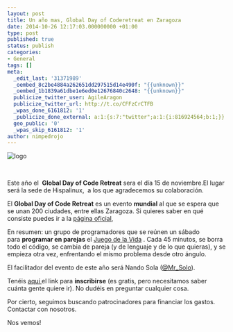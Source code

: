 ```yaml
---
layout: post
title: Un año mas, Global Day of Coderetreat en Zaragoza
date: 2014-10-26 12:17:03.000000000 +01:00
type: post
published: true
status: publish
categories:
- General
tags: []
meta:
  _edit_last: '31371989'
  _oembed_8c2be4884a262651dd297515d14e490f: "{{unknown}}"
  _oembed_1b1839a61dbe1e6ed0e12676840c2648: "{{unknown}}"
  publicize_twitter_user: AgileAragon
  publicize_twitter_url: http://t.co/CFFzCrCTFB
  _wpas_done_6161812: '1'
  _publicize_done_external: a:1:{s:7:"twitter";a:1:{i:816924564;b:1;}}
  geo_public: '0'
  _wpas_skip_6161812: '1'
author: nimpedrojo
---
```

![logo]({{site.baseurl}}/img/posts/logo_agilearagon.png)

 

Este año el  **Global Day of Code Retreat** sera el día 15 de
noviembre.El lugar será la sede de Hispalinux,  a los que agradecemos su
colaboración.

El **Global Day of Code Retreat** es un evento **mundial** al que se
espera que se unan 200 ciudades, entre ellas Zaragoza. Si quieres saber
en qué consiste puedes ir a la [página
oficial](http://globalday.coderetreat.org/ "GDCR"),

En resumen: un grupo de programadores que se reúnen un sábado
para **programar en parejas** el [Juego de la
Vida](http://es.wikipedia.org/wiki/Juego_de_la_vida "Juego de la Vida") .
Cada 45 minutos, se borra todo el código, se cambia de pareja (y de
lenguaje y de lo que quieras), y se empieza otra vez, enfrentando el
mismo problema desde otro ángulo.

El facilitador del evento de este año será Nando Sola ([@<span
class="u-linkComplex-target">Mr\_Solo</span>](https://twitter.com/Mr_Solo)).

Tenéis [aquí ](http://www.eventbis.com/gdcrzgz)el link
para **inscribirse** (es gratis, pero necesitamos saber cuánta gente
quiere ir). No dudéis en preguntar cualquier cosa.

Por cierto, seguimos buscando patrocinadores para financiar los gastos.
Contactar con nosotros.

Nos vemos!
